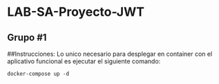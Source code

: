 # LAB-SA-Proyecto-JWT
## Grupo #1

##Instrucciones:
Lo unico necesario para desplegar en container con el aplicativo funcional es ejecutar el siguiente comando:

```
docker-compose up -d
```
